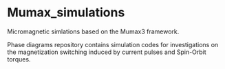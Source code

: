 # Mumax_simulations

Micromagnetic simlations based on the Mumax3 framework.

Phase diagrams repository contains simulation codes for investigations on the magnetization switching induced by current pulses and Spin-Orbit torques. 
